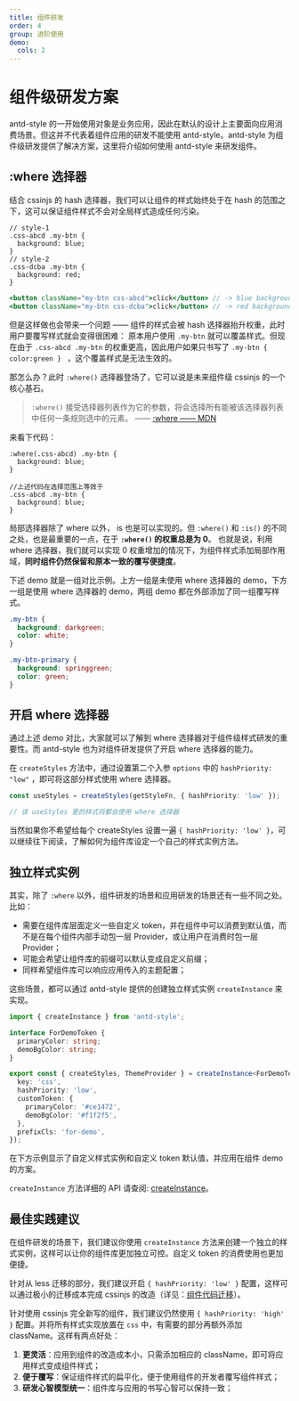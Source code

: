 ```yaml
---
title: 组件研发
order: 4
group: 进阶使用
demo:
  cols: 2
---
```


# 组件级研发方案

antd-style 的一开始使用对象是业务应用，因此在默认的设计上主要面向应用消费场景。但这并不代表着组件应用的研发不能使用 antd-style。antd-style 为组件级研发提供了解决方案，这里将介绍如何使用 antd-style 来研发组件。

## :where 选择器

结合 cssinjs 的 hash 选择器，我们可以让组件的样式始终处于在 hash 的范围之下，这可以保证组件样式不会对全局样式造成任何污染。

```less
// style-1
.css-abcd .my-btn {
  background: blue;
}
// style-2
.css-dcba .my-btn {
  background: red;
}
```

```jsx | pure
<button className="my-btn css-abcd">click</button> // -> blue background
<button className="my-btn css-dcba">click</button> // -> red background
```

但是这样做也会带来一个问题 —— 组件的样式会被 hash 选择器抬升权重，此时用户要覆写样式就会变得很困难： 原本用户使用 `.my-btn` 就可以覆盖样式。但现在由于 `.css-abcd .my-btn` 的权重更高，因此用户如果只书写了 `.my-btn { color:green } ` ，这个覆盖样式是无法生效的。

那怎么办？此时 `:where()` 选择器登场了，它可以说是未来组件级 cssinjs 的一个核心基石。

> `:where()` 接受选择器列表作为它的参数，将会选择所有能被该选择器列表中任何一条规则选中的元素。 —— [:where —— MDN](https://developer.mozilla.org/en-US/docs/Web/CSS/:where)

来看下代码：

```less
:where(.css-abcd) .my-btn {
  background: blue;
}

//上述代码在选择范围上等效于
.css-abcd .my-btn {
  background: blue;
}
```

局部选择器除了 where 以外， is 也是可以实现的。但 `:where()` 和 `:is()` 的不同之处，也是最重要的一点，在于 **`:where()` 的权重总是为 0**。 也就是说，利用 where 选择器，我们就可以实现 0 权重增加的情况下，为组件样式添加局部作用域，**同时组件仍然保留和原本一致的覆写便捷度**。

下述 demo 就是一组对比示例。上方一组是未使用 where 选择器的 demo，下方一组是使用 where 选择器的 demo，两组 demo 都在外部添加了同一组覆写样式。

```css
.my-btn {
  background: darkgreen;
  color: white;
}

.my-btn-primary {
  background: springgreen;
  color: green;
}
```

<code src="../demos/guide/component-usage/demo"></code>

## 开启 where 选择器

通过上述 demo 对比，大家就可以了解到 where 选择器对于组件级样式研发的重要性。而 antd-style 也为对组件研发提供了开启 where 选择器的能力。

在 `createStyles` 方法中，通过设置第二个入参 `options` 中的 `hashPriority: "low"` ，即可将这部分样式使用 where 选择器。

```ts
const useStyles = createStyles(getStyleFn, { hashPriority: 'low' });

// 该 useStyles 里的样式将都会使用 where 选择器
```

当然如果你不希望给每个 createStyles 设置一遍 `{ hashPriority: 'low' }`，可以继续往下阅读，了解如何为组件库设定一个自己的样式实例方法。

## 独立样式实例

其实，除了 `:where` 以外，组件研发的场景和应用研发的场景还有一些不同之处。比如：

- 需要在组件库层面定义一些自定义 token，并在组件中可以消费到默认值，而不是在每个组件内部手动包一层 Provider，或让用户在消费时包一层 Provider；
- 可能会希望让组件库的前缀可以默认变成自定义前缀；
- 同样希望组件库可以响应应用传入的主题配置；

这些场景，都可以通过 antd-style 提供的创建独立样式实例 `createInstance` 来实现。

```ts
import { createInstance } from 'antd-style';

interface ForDemoToken {
  primaryColor: string;
  demoBgColor: string;
}

export const { createStyles, ThemeProvider } = createInstance<ForDemoToken>({
  key: 'css',
  hashPriority: 'low',
  customToken: {
    primaryColor: '#ce1472',
    demoBgColor: '#f1f2f5',
  },
  prefixCls: 'for-demo',
});
```

在下方示例显示了自定义样式实例和自定义 token 默认值，并应用在组件 demo 的方案。

<code src="../demos/guide/component-usage/CustomInstance"></code>

`createInstance` 方法详细的 API 请查阅: [createInstance](/zh-CN/api/create-instance)。

## 最佳实践建议

在组件研发的场景下，我们建议你使用 `createInstance` 方法来创建一个独立的样式实例，这样可以让你的组件库更加独立可控。自定义 token 的消费使用也更加便捷。

针对从 less 迁移的部分，我们建议开启 `{ hashPriority: 'low' }` 配置，这样可以通过极小的迁移成本完成 cssinjs 的改造（详见：[组件代码迁移](/zh-CN/guide/migrate-less-component)）。

针对使用 cssinjs 完全新写的组件，我们建议仍然使用 `{ hashPriority: 'high' }` 配置。并将所有样式实现放置在 `css` 中，有需要的部分再额外添加 className。这样有两点好处：

1. **更灵活**：应用到组件的改造成本小，只需添加相应的 className，即可将应用样式变成组件样式；
2. **便于覆写**：保证组件样式的扁平化，便于使用组件的开发者覆写组件样式；
3. **研发心智模型统一**：组件库与应用的书写心智可以保持一致；
